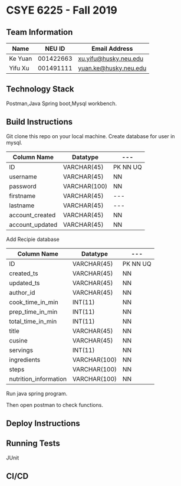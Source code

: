 # CSYE 6225 - Fall 2019

## Team Information

| Name | NEU ID | Email Address |
| --- | --- | --- |
|Ke Yuan |001422663 |xu.yifu@husky.neu.edu |
|Yifu Xu |001491111 |yuan.ke@husky.neu.edu |

## Technology Stack
Postman,Java Spring boot,Mysql workbench.

## Build Instructions
Git clone this repo on your local machine.
Create database for user in mysql.

|Column Name | Datatype |---|
| --- | --- | --- |
|ID |VARCHAR(45) |PK NN UQ |                  
|username|VARCHAR(45)|NN|
|password|VARCHAR(100)|NN|
|firstname|VARCHAR(45)|---|
|lastname|VARCHAR(45)|---|
|account_created|VARCHAR(45)|NN|
|account_updated|VARCHAR(45)|NN|

Add Recipie database

|Column Name | Datatype |---|
| --- | --- | --- |
|ID|VARCHAR(45)|PK NN UQ|
|created_ts|VARCHAR(45)|NN|
|updated_ts|VARCHAR(45)|NN|
|author_id|VARCHAR(45)|NN|
|cook_time_in_min|INT(11)|NN|
|prep_time_in_min|INT(11)|NN|
|total_time_in_min|INT(11)|NN|
|title|VARCHAR(45)|NN|
|cusine|VARCHAR(45)|NN|
|servings|INT(11)|NN|
|ingredients|VARCHAR(100)|NN|
|steps|VARCHAR(100)|NN|
|nutrition_information|VARCHAR(100)|NN|

Run java spring program.

Then open postman to check functions.
## Deploy Instructions


## Running Tests
JUnit

## CI/CD


